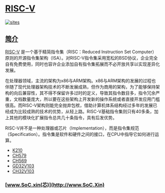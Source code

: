 ﻿# [RISC-V](https://github.com/SoCXin/RISC-V)

[![sites](http://182.61.61.133/link/resources/SoC.png)](http://www.SoC.Xin)
## [简介](https://github.com/SoCXin/RISC-V/wiki)

[RISC-V](https://riscv.org/) 是一个基于精简指令集（RISC：Reduced Instruction Set Computer）原则的开源指令集架构（ISA）。对RISC-V指令集采用宽松的BSD协议，企业完全自有免费使用，同时也容许企业添加自有指令集拓展而不必开放共享以实现差异化发展。

在处理器领域，主流的架构为x86与ARM架构。x86与ARM架构的发展的过程也伴随了现代处理器架构技术的不断发展成熟，但作为商用的架构，为了能够保持架构的向后兼容性，其不得不保留许多过时的定义，导致其指令数目多，指令冗余严重，文档数量庞大，所以要在这些架构上开发新的操作系统或者直接开发应用门槛很高。而RISC-V架构则能完全抛弃包袱，借助计算机体系结构经过多年的发展已经成为比较成熟的技术的优势，从轻上路。RISC-V基础指令集则只有40多条，加上其他的模块化扩展指令总共几十条指令，具有后发优势。

RISC-V并不是一种处理器或芯片（Implementation），而是指令集规范（Specification）。指令集是软件和硬件之间的接口，在CPU中指导它如何进行运算。

* [K210](https://github.com/SoCXin/K210)
* [CH579](https://github.com/SoCXin/CH579)
* [CH569](https://github.com/SoCXin/CH569)
* [GD32V103](https://github.com/SoCXin/GD32V103)
* [CH32V103](https://github.com/SoCXin/CH32V103)


###  [www.SoC.xin(芯)](http://www.SoC.Xin)
